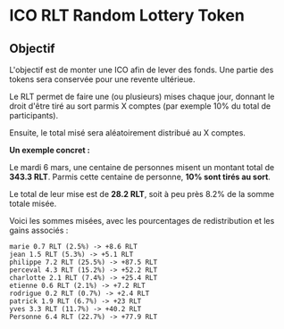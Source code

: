 
# ICO RLT Random Lottery Token

## Objectif

L'objectif est de monter une ICO afin de lever des fonds. Une partie des tokens
sera conservée pour une revente ultérieue.

Le RLT permet de faire une (ou plusieurs) mises chaque jour, donnant le droit
d'être tiré au sort parmis X comptes (par exemple 10% du total de participants).

Ensuite, le total misé sera aléatoirement distribué au X comptes.

**Un exemple concret :**

Le mardi 6 mars, une centaine de personnes misent un montant total de **343.3 RLT**.
Parmis cette centaine de personne, **10% sont tirés au sort**.

Le total de leur mise est de **28.2 RLT**, soit à peu près 8.2% de la somme totale misée.

Voici les sommes misées, avec les pourcentages de redistribution et les gains associés :

    marie 0.7 RLT (2.5%) -> +8.6 RLT
    jean 1.5 RLT (5.3%) -> +5.1 RLT
    philippe 7.2 RLT (25.5%) -> +87.5 RLT
    perceval 4.3 RLT (15.2%) -> +52.2 RLT
    charlotte 2.1 RLT (7.4%) -> +25.4 RLT
    etienne 0.6 RLT (2.1%) -> +7.2 RLT
    rodrigue 0.2 RLT (0.7%) -> +2.4 RLT
    patrick 1.9 RLT (6.7%) -> +23 RLT
    yves 3.3 RLT (11.7%) -> +40.2 RLT
    Personne 6.4 RLT (22.7%) -> +77.9 RLT
